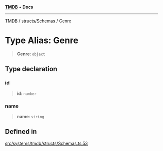 [**TMDB**](../../../README.md) • **Docs**

***

[TMDB](../../../README.md) / [structs/Schemas](../README.md) / Genre

# Type Alias: Genre

> **Genre**: `object`

## Type declaration

### id

> **id**: `number`

### name

> **name**: `string`

## Defined in

[src/systems/tmdb/structs/Schemas.ts:53](https://github.com/Norviah/media-hub/blob/e3dc67aa1738d9ad44e6a4419ef7e26de86e1452/src/systems/tmdb/structs/Schemas.ts#L53)
